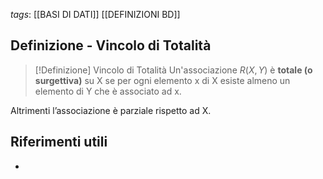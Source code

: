 *tags*: [[BASI DI DATI]] [[DEFINIZIONI BD]]

## Definizione - Vincolo di Totalità

> [!Definizione] Vincolo di Totalità
> Un'associazione $R(X, Y )$ è **totale (o surgettiva)** su X se per ogni elemento x di X esiste almeno un elemento di Y che è associato ad x. 

Altrimenti l’associazione è parziale rispetto ad X.

## Riferimenti utili

* 